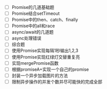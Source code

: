 - [ ] Promise的几道基础题
- [ ] Promise结合setTimeout
- [ ] Promise中的then、catch、finally
- [ ] Promise中的all和race
- [ ] async/await的几道题
- [ ] async处理错误
- [ ] 综合题
- [ ] 使用Promise实现每隔1秒输出1,2,3
- [ ] 使用Promise实现红绿灯交替重复亮
- [ ] 实现mergePromise函数
- [ ] 根据promiseA+实现一个自己的promise
- [ ] 封装一个异步加载图片的方法
- [ ] 限制异步操作的并发个数并尽可能快的完成全部